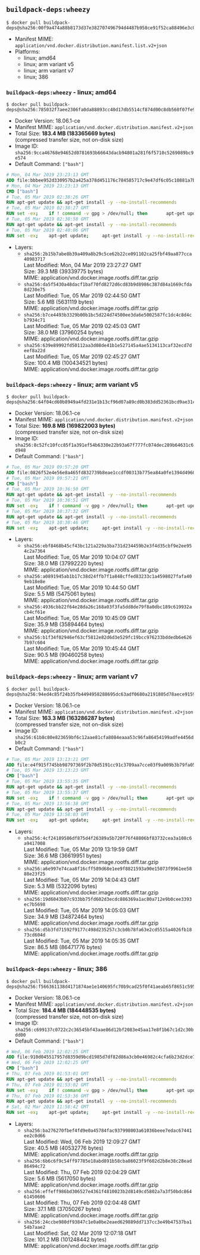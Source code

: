 ## `buildpack-deps:wheezy`

```console
$ docker pull buildpack-deps@sha256:00f9a474a88b8173d37e382707496794d4487b958ce91f52ca88496e3c09427b
```

-	Manifest MIME: `application/vnd.docker.distribution.manifest.list.v2+json`
-	Platforms:
	-	linux; amd64
	-	linux; arm variant v5
	-	linux; arm variant v7
	-	linux; 386

### `buildpack-deps:wheezy` - linux; amd64

```console
$ docker pull buildpack-deps@sha256:785032f7aee2306fa0da88893cc40d17db5514cf874d00c8db560f07fe9e1fad
```

-	Docker Version: 18.06.1-ce
-	Manifest MIME: `application/vnd.docker.distribution.manifest.v2+json`
-	Total Size: **183.4 MB (183365669 bytes)**  
	(compressed transfer size, not on-disk size)
-	Image ID: `sha256:9cca46768e94652d0781693b66643dacb94801a281f6f5710c5269089bc9e574`
-	Default Command: `["bash"]`

```dockerfile
# Mon, 04 Mar 2019 23:23:13 GMT
ADD file:bbbee952d330957b2a425a378d451176c784585717c9e47df6c05c10881a7b3c in / 
# Mon, 04 Mar 2019 23:23:13 GMT
CMD ["bash"]
# Tue, 05 Mar 2019 02:38:26 GMT
RUN apt-get update && apt-get install -y --no-install-recommends 		ca-certificates 		curl 		netbase 		wget 	&& rm -rf /var/lib/apt/lists/*
# Tue, 05 Mar 2019 02:38:27 GMT
RUN set -ex; 	if ! command -v gpg > /dev/null; then 		apt-get update; 		apt-get install -y --no-install-recommends 			gnupg 			dirmngr 		; 		rm -rf /var/lib/apt/lists/*; 	fi
# Tue, 05 Mar 2019 02:38:58 GMT
RUN apt-get update && apt-get install -y --no-install-recommends 		bzr 		git 		mercurial 		openssh-client 		subversion 				procps 	&& rm -rf /var/lib/apt/lists/*
# Tue, 05 Mar 2019 02:40:06 GMT
RUN set -ex; 	apt-get update; 	apt-get install -y --no-install-recommends 		autoconf 		automake 		bzip2 		dpkg-dev 		file 		g++ 		gcc 		imagemagick 		libbz2-dev 		libc6-dev 		libcurl4-openssl-dev 		libdb-dev 		libevent-dev 		libffi-dev 		libgdbm-dev 		libgeoip-dev 		libglib2.0-dev 		libgmp-dev 		libjpeg-dev 		libkrb5-dev 		liblzma-dev 		libmagickcore-dev 		libmagickwand-dev 		libncurses5-dev 		libncursesw5-dev 		libpng-dev 		libpq-dev 		libreadline-dev 		libsqlite3-dev 		libssl-dev 		libtool 		libwebp-dev 		libxml2-dev 		libxslt-dev 		libyaml-dev 		make 		patch 		unzip 		xz-utils 		zlib1g-dev 				$( 			if apt-cache show 'default-libmysqlclient-dev' 2>/dev/null | grep -q '^Version:'; then 				echo 'default-libmysqlclient-dev'; 			else 				echo 'libmysqlclient-dev'; 			fi 		) 	; 	rm -rf /var/lib/apt/lists/*
```

-	Layers:
	-	`sha256:2b15b7abe8b39a409a8b29c5ce62b22ce091102ca25fbf49aa877cca40983717`  
		Last Modified: Mon, 04 Mar 2019 23:27:27 GMT  
		Size: 39.3 MB (39339775 bytes)  
		MIME: application/vnd.docker.image.rootfs.diff.tar.gzip
	-	`sha256:da5f5430a48dacf1baf70fd8272d6cd83b9d8986c387d84a1669cfda8d230e75`  
		Last Modified: Tue, 05 Mar 2019 02:44:50 GMT  
		Size: 5.6 MB (5631119 bytes)  
		MIME: application/vnd.docker.image.rootfs.diff.tar.gzip
	-	`sha256:b7ce4493b3329b00b1bc5d224d74500ee3da6e5002587fc1dc4c8d4cb7934c71`  
		Last Modified: Tue, 05 Mar 2019 02:45:03 GMT  
		Size: 38.0 MB (37960254 bytes)  
		MIME: application/vnd.docker.image.rootfs.diff.tar.gzip
	-	`sha256:639e89992fd50112aa3d08de41b1e527145a4ae5134113caf32ecd7deef8a22d`  
		Last Modified: Tue, 05 Mar 2019 02:45:27 GMT  
		Size: 100.4 MB (100434521 bytes)  
		MIME: application/vnd.docker.image.rootfs.diff.tar.gzip

### `buildpack-deps:wheezy` - linux; arm variant v5

```console
$ docker pull buildpack-deps@sha256:64f04cd60b8949a4fd231e1b13cf96d07a89cd0b383dd52361bcd9ae31c70ff1
```

-	Docker Version: 18.06.1-ce
-	Manifest MIME: `application/vnd.docker.distribution.manifest.v2+json`
-	Total Size: **169.8 MB (169822003 bytes)**  
	(compressed transfer size, not on-disk size)
-	Image ID: `sha256:8c52fc10fcc85f1a391ef54b6330e22b93a67f777fc074dec289b64631c6d948`
-	Default Command: `["bash"]`

```dockerfile
# Tue, 05 Mar 2019 09:57:20 GMT
ADD file:0826f52e4e56e8a465fd832739b8eae1ccdf00313b775ea84a0fe1394d496009 in / 
# Tue, 05 Mar 2019 09:57:21 GMT
CMD ["bash"]
# Tue, 05 Mar 2019 10:36:50 GMT
RUN apt-get update && apt-get install -y --no-install-recommends 		ca-certificates 		curl 		netbase 		wget 	&& rm -rf /var/lib/apt/lists/*
# Tue, 05 Mar 2019 10:36:51 GMT
RUN set -ex; 	if ! command -v gpg > /dev/null; then 		apt-get update; 		apt-get install -y --no-install-recommends 			gnupg 			dirmngr 		; 		rm -rf /var/lib/apt/lists/*; 	fi
# Tue, 05 Mar 2019 10:37:32 GMT
RUN apt-get update && apt-get install -y --no-install-recommends 		bzr 		git 		mercurial 		openssh-client 		subversion 				procps 	&& rm -rf /var/lib/apt/lists/*
# Tue, 05 Mar 2019 10:38:46 GMT
RUN set -ex; 	apt-get update; 	apt-get install -y --no-install-recommends 		autoconf 		automake 		bzip2 		dpkg-dev 		file 		g++ 		gcc 		imagemagick 		libbz2-dev 		libc6-dev 		libcurl4-openssl-dev 		libdb-dev 		libevent-dev 		libffi-dev 		libgdbm-dev 		libgeoip-dev 		libglib2.0-dev 		libgmp-dev 		libjpeg-dev 		libkrb5-dev 		liblzma-dev 		libmagickcore-dev 		libmagickwand-dev 		libncurses5-dev 		libncursesw5-dev 		libpng-dev 		libpq-dev 		libreadline-dev 		libsqlite3-dev 		libssl-dev 		libtool 		libwebp-dev 		libxml2-dev 		libxslt-dev 		libyaml-dev 		make 		patch 		unzip 		xz-utils 		zlib1g-dev 				$( 			if apt-cache show 'default-libmysqlclient-dev' 2>/dev/null | grep -q '^Version:'; then 				echo 'default-libmysqlclient-dev'; 			else 				echo 'libmysqlclient-dev'; 			fi 		) 	; 	rm -rf /var/lib/apt/lists/*
```

-	Layers:
	-	`sha256:ebf8468b45cf43bc121a229a3ba731d234459b2e3f4d35cbf9e2ee954c2a7364`  
		Last Modified: Tue, 05 Mar 2019 10:04:07 GMT  
		Size: 38.0 MB (37992220 bytes)  
		MIME: application/vnd.docker.image.rootfs.diff.tar.gzip
	-	`sha256:a0891945ab1b17c38d24ffb7f1a848cffed83233c1a4598027fafa409eb18e8e`  
		Last Modified: Tue, 05 Mar 2019 10:44:50 GMT  
		Size: 5.5 MB (5475061 bytes)  
		MIME: application/vnd.docker.image.rootfs.diff.tar.gzip
	-	`sha256:4936cbb22f64e28da26c168a03f3fa5dd8de79f8a0dbc189c619932acb4cf61e`  
		Last Modified: Tue, 05 Mar 2019 10:45:09 GMT  
		Size: 35.9 MB (35894464 bytes)  
		MIME: application/vnd.docker.image.rootfs.diff.tar.gzip
	-	`sha256:b1f34f02946ef63cf5812e82d6d3e529fc19bcc976233bddedb6e6267b97c604`  
		Last Modified: Tue, 05 Mar 2019 10:45:44 GMT  
		Size: 90.5 MB (90460258 bytes)  
		MIME: application/vnd.docker.image.rootfs.diff.tar.gzip

### `buildpack-deps:wheezy` - linux; arm variant v7

```console
$ docker pull buildpack-deps@sha256:94ed4c85f24b35fb4494958288695dc63adf0680a2191805d78aece915955581
```

-	Docker Version: 18.06.1-ce
-	Manifest MIME: `application/vnd.docker.distribution.manifest.v2+json`
-	Total Size: **163.3 MB (163286287 bytes)**  
	(compressed transfer size, not on-disk size)
-	Image ID: `sha256:61b8c80e823659bf6c12aae81cfa8084eaaa53c96fa86454199adfe4456db0c2`
-	Default Command: `["bash"]`

```dockerfile
# Tue, 05 Mar 2019 13:13:21 GMT
ADD file:e4f915f745bb98797369f2b70d5191cc91c3709aa7cce03f9a009b3b79fa05de in / 
# Tue, 05 Mar 2019 13:13:23 GMT
CMD ["bash"]
# Tue, 05 Mar 2019 13:55:35 GMT
RUN apt-get update && apt-get install -y --no-install-recommends 		ca-certificates 		curl 		netbase 		wget 	&& rm -rf /var/lib/apt/lists/*
# Tue, 05 Mar 2019 13:55:37 GMT
RUN set -ex; 	if ! command -v gpg > /dev/null; then 		apt-get update; 		apt-get install -y --no-install-recommends 			gnupg 			dirmngr 		; 		rm -rf /var/lib/apt/lists/*; 	fi
# Tue, 05 Mar 2019 13:56:38 GMT
RUN apt-get update && apt-get install -y --no-install-recommends 		bzr 		git 		mercurial 		openssh-client 		subversion 				procps 	&& rm -rf /var/lib/apt/lists/*
# Tue, 05 Mar 2019 13:58:03 GMT
RUN set -ex; 	apt-get update; 	apt-get install -y --no-install-recommends 		autoconf 		automake 		bzip2 		dpkg-dev 		file 		g++ 		gcc 		imagemagick 		libbz2-dev 		libc6-dev 		libcurl4-openssl-dev 		libdb-dev 		libevent-dev 		libffi-dev 		libgdbm-dev 		libgeoip-dev 		libglib2.0-dev 		libgmp-dev 		libjpeg-dev 		libkrb5-dev 		liblzma-dev 		libmagickcore-dev 		libmagickwand-dev 		libncurses5-dev 		libncursesw5-dev 		libpng-dev 		libpq-dev 		libreadline-dev 		libsqlite3-dev 		libssl-dev 		libtool 		libwebp-dev 		libxml2-dev 		libxslt-dev 		libyaml-dev 		make 		patch 		unzip 		xz-utils 		zlib1g-dev 				$( 			if apt-cache show 'default-libmysqlclient-dev' 2>/dev/null | grep -q '^Version:'; then 				echo 'default-libmysqlclient-dev'; 			else 				echo 'libmysqlclient-dev'; 			fi 		) 	; 	rm -rf /var/lib/apt/lists/*
```

-	Layers:
	-	`sha256:4cf24189586df875d4f26389a5b720f76f48806bf83732cea3a108c6a9417008`  
		Last Modified: Tue, 05 Mar 2019 13:19:59 GMT  
		Size: 36.6 MB (36619951 bytes)  
		MIME: application/vnd.docker.image.rootfs.diff.tar.gzip
	-	`sha256:a6e997e74caa8f16cff589d68e1ee9f8821593a90e15073f9961ee5888e23f25`  
		Last Modified: Tue, 05 Mar 2019 14:04:43 GMT  
		Size: 5.3 MB (5322096 bytes)  
		MIME: application/vnd.docker.image.rootfs.diff.tar.gzip
	-	`sha256:19d6043b07c933bb75fd602d3ecdc886369a1ac80a712e9b0cee3393ec7b5698`  
		Last Modified: Tue, 05 Mar 2019 14:05:03 GMT  
		Size: 34.9 MB (34872464 bytes)  
		MIME: application/vnd.docker.image.rootfs.diff.tar.gzip
	-	`sha256:d5b3fd71592f9177c498d235257c3cb0b78fa63e2cd5515a4026fb1873cd604d`  
		Last Modified: Tue, 05 Mar 2019 14:05:35 GMT  
		Size: 86.5 MB (86471776 bytes)  
		MIME: application/vnd.docker.image.rootfs.diff.tar.gzip

### `buildpack-deps:wheezy` - linux; 386

```console
$ docker pull buildpack-deps@sha256:f566361138d4171874ae1e140695fc70b9cad25f0f41aeab65f8651c59581adb
```

-	Docker Version: 18.06.1-ce
-	Manifest MIME: `application/vnd.docker.distribution.manifest.v2+json`
-	Total Size: **184.4 MB (184448535 bytes)**  
	(compressed transfer size, not on-disk size)
-	Image ID: `sha256:c699137c0722c2c36545bf43aae86d12bf2083e45aa17e8f1b67c1d2c30bdd00`
-	Default Command: `["bash"]`

```dockerfile
# Wed, 06 Feb 2019 12:02:25 GMT
ADD file:910d045517957d8359d9bcd1985d7df82d86a3cb0e46982c4cfa6b23d2dce71a in / 
# Wed, 06 Feb 2019 12:02:25 GMT
CMD ["bash"]
# Thu, 07 Feb 2019 01:53:01 GMT
RUN apt-get update && apt-get install -y --no-install-recommends 		ca-certificates 		curl 		netbase 		wget 	&& rm -rf /var/lib/apt/lists/*
# Thu, 07 Feb 2019 01:53:02 GMT
RUN set -ex; 	if ! command -v gpg > /dev/null; then 		apt-get update; 		apt-get install -y --no-install-recommends 			gnupg 			dirmngr 		; 		rm -rf /var/lib/apt/lists/*; 	fi
# Thu, 07 Feb 2019 01:53:36 GMT
RUN apt-get update && apt-get install -y --no-install-recommends 		bzr 		git 		mercurial 		openssh-client 		subversion 				procps 	&& rm -rf /var/lib/apt/lists/*
# Sat, 02 Mar 2019 11:58:42 GMT
RUN set -ex; 	apt-get update; 	apt-get install -y --no-install-recommends 		autoconf 		automake 		bzip2 		dpkg-dev 		file 		g++ 		gcc 		imagemagick 		libbz2-dev 		libc6-dev 		libcurl4-openssl-dev 		libdb-dev 		libevent-dev 		libffi-dev 		libgdbm-dev 		libgeoip-dev 		libglib2.0-dev 		libgmp-dev 		libjpeg-dev 		libkrb5-dev 		liblzma-dev 		libmagickcore-dev 		libmagickwand-dev 		libncurses5-dev 		libncursesw5-dev 		libpng-dev 		libpq-dev 		libreadline-dev 		libsqlite3-dev 		libssl-dev 		libtool 		libwebp-dev 		libxml2-dev 		libxslt-dev 		libyaml-dev 		make 		patch 		unzip 		xz-utils 		zlib1g-dev 				$( 			if apt-cache show 'default-libmysqlclient-dev' 2>/dev/null | grep -q '^Version:'; then 				echo 'default-libmysqlclient-dev'; 			else 				echo 'libmysqlclient-dev'; 			fi 		) 	; 	rm -rf /var/lib/apt/lists/*
```

-	Layers:
	-	`sha256:ba276270fbef4fd9e0a45784fac937998003a61036beee7edac67441ee2c0d66`  
		Last Modified: Wed, 06 Feb 2019 12:09:27 GMT  
		Size: 40.5 MB (40532776 bytes)  
		MIME: application/vnd.docker.image.rootfs.diff.tar.gzip
	-	`sha256:6b6c6f9c54ff97785e18abd891b58cba86023f9f602d2b8e38c28ead86494c72`  
		Last Modified: Thu, 07 Feb 2019 02:04:29 GMT  
		Size: 5.6 MB (5617050 bytes)  
		MIME: application/vnd.docker.image.rootfs.diff.tar.gzip
	-	`sha256:effeff986bd306527e4361f4810023b2d8149cd5802a7a3f50bdc86461450606`  
		Last Modified: Thu, 07 Feb 2019 02:04:48 GMT  
		Size: 37.1 MB (37050267 bytes)  
		MIME: application/vnd.docker.image.rootfs.diff.tar.gzip
	-	`sha256:24ccbe980df93847c1e0a0be2eaed629889dd7137cc3e49b47537ba154b7aae2`  
		Last Modified: Sat, 02 Mar 2019 12:07:18 GMT  
		Size: 101.2 MB (101248442 bytes)  
		MIME: application/vnd.docker.image.rootfs.diff.tar.gzip

